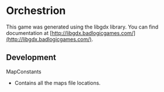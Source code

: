 # Orchestrion

This game was generated using the libgdx library. You can find documentation at [http://libgdx.badlogicgames.com/](http://libgdx.badlogicgames.com/).


## Development

MapConstants
- Contains all the maps file locations.


	
